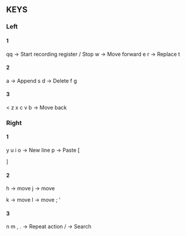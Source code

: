## KEYS

### Left

#### 1

qq -> Start recording register / Stop
w -> Move forward
e
r -> Replace
t

#### 2

a -> Append
s
d -> Delete
f
g

#### 3

<
z
x
c
v
b -> Move back

### Right

#### 1

y
u
i
o -> New line
p -> Paste
[

]

#### 2

h -> move
j -> move

k -> move
l -> move
;
'

#### 3

n
m
,
. -> Repeat action
/ -> Search
